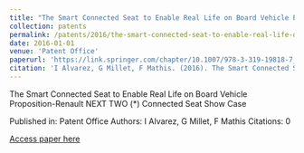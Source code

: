 ```yaml
---
title: "The Smart Connected Seat to Enable Real Life on Board Vehicle Proposition-Renault NEXT TWO (*) Connected Seat Show Case"
collection: patents
permalink: /patents/2016/the-smart-connected-seat-to-enable-real-life-on-bo
date: 2016-01-01
venue: 'Patent Office'
paperurl: 'https://link.springer.com/chapter/10.1007/978-3-319-19818-7_21'
citation: 'I Alvarez, G Millet, F Mathis. (2016). The Smart Connected Seat to Enable Real Life on Board Vehicle Proposition-Renault NEXT TWO (*) Connected Seat Show Case. Patent Office.'
---
```


The Smart Connected Seat to Enable Real Life on Board Vehicle Proposition-Renault NEXT TWO (*) Connected Seat Show Case

Published in: Patent Office
Authors: I Alvarez, G Millet, F Mathis
Citations: 0

[Access paper here](https://link.springer.com/chapter/10.1007/978-3-319-19818-7_21)
